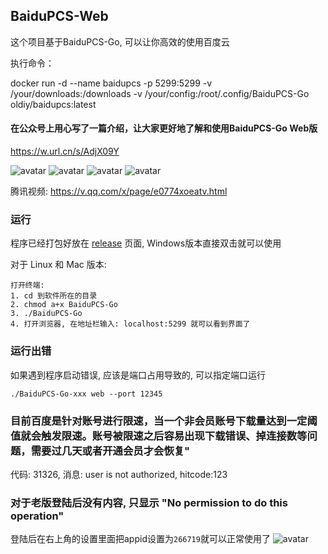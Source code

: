 ## BaiduPCS-Web

这个项目基于BaiduPCS-Go, 可以让你高效的使用百度云

执行命令：

docker run -d --name baidupcs -p 5299:5299 -v /your/downloads:/downloads -v /your/config:/root/.config/BaiduPCS-Go oldiy/baidupcs:latest

#### 在公众号上用心写了一篇介绍，让大家更好地了解和使用BaiduPCS-Go Web版
https://w.url.cn/s/AdjX09Y

![avatar](https://user-images.githubusercontent.com/8407297/44954655-ba346e00-aed7-11e8-835d-59014e155aa7.png)
![avatar](https://user-images.githubusercontent.com/8407297/44954613-19de4980-aed7-11e8-963e-6366025bd9d7.png)
![avatar](https://user-images.githubusercontent.com/8407297/44954618-2e224680-aed7-11e8-8413-3a092f8ef9b6.png)
![avatar](http://qiniu.zoranjojo.top/20181219175412.png)

腾讯视频: https://v.qq.com/x/page/e0774xoeatv.html

### 运行
程序已经打包好放在 [release](https://github.com/liuzhuoling2011/baidupcs-web/releases) 页面, Windows版本直接双击就可以使用

对于 Linux 和 Mac 版本:
```
打开终端:
1. cd 到软件所在的目录
2. chmod a+x BaiduPCS-Go
3. ./BaiduPCS-Go
4. 打开浏览器, 在地址栏输入: localhost:5299 就可以看到界面了
```

### 运行出错
如果遇到程序启动错误, 应该是端口占用导致的, 可以指定端口运行

```./BaiduPCS-Go-xxx web --port 12345```

### 目前百度是针对账号进行限速，当一个非会员账号下载量达到一定阈值就会触发限速。账号被限速之后容易出现下载错误、掉连接数等问题，需要过几天或者开通会员才会恢复"
代码: 31326, 消息: user is not authorized, hitcode:123

### 对于老版登陆后没有内容, 只显示 "No permission to do this operation"
登陆后在右上角的设置里面把appid设置为```266719```就可以正常使用了
![avatar](http://oozw0y5q9.bkt.clouddn.com/20180918142033.png)
